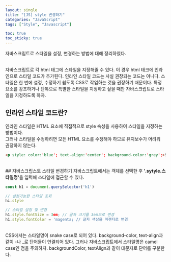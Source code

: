 ```yaml
---
layout: single
title: "[JS] style 변경하기"
categories: "JavaScript"
tags: ["Style", "Javascript"]

toc: true
toc_sticky: true
---
```

자바스크립트로 스타일을 설정, 변경하는 방법에 대해 정리하였다.


<br/>
자바스크립트로 각 html 태그에 스타일을 지정해줄 수 있다. 이 경우 html 태크에 인라인으로 스타일 코드가 추가된다.  
인라인 스타일 코드는 사실 권장되는 코드는 아니다. 스타일은 한 번에 설정, 수정하기 쉽도록 CSS로 작업하는 것을 권장하기 때문이다.   
특정 요소를 강조하거나 단톡으로 특별한 스타일을 지정하고 싶을 때만 자바스크립트로 스타일을 지정하도록 하자.  

## 인라인 스타일 코드란?
인라인 스타일은 HTML 요소에 직접적으로 style 속성을 사용하여 스타일을 지정하는 방법이다.   
그러나 스타일을 수정하려면 모든 HTML 요소를 수정해야 하므로 유지보수가 어려워 권장하지 않는다.   

```html
<p style: color:'blue'; text-align:'center'; background-color:'grey';>인라인 스타일 코드</p>
```

   <br/>
## 자바스크립스토 스타일 변경하기
자바스크립트에서는 객체를 선택한 후 <b>'.sytyle.스타일명'</b>을 입력해 스타일에 접근할 수 있다.

```javascript
const h1 = document.querySelector('h1')

// 설정가능한 스타일 조회
hi.style

// 스타일 설정 및 변경
h1.style.fontSize = 3em; // 글자 크기를 3em으로 변경
h1.style.fontColor = 'magenta; // 글자 색상을 마젠타로 변경
```
<br/>
CSS에서는 스타일명이 snake case로 되어 있다. background-color, text-align과 같이 -나 _로 단어들이 연결되어 있다.   
그러나 자바스크립트에서 스타일명은 camel case인 점을 주의하자. backgroundColor, textAlign과 같이 대문자로 단어를 구분한다.   

